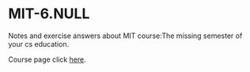 # MIT-6.NULL

Notes and  exercise answers about MIT course:The missing semester of your cs education.

Course page click [here](https://missing.csail.mit.edu/).
